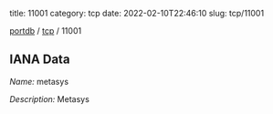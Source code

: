 title: 11001
category: tcp
date: 2022-02-10T22:46:10
slug: tcp/11001

[portdb](/) / [tcp](/category/tcp.html) / 11001


## IANA Data

_Name:_ metasys

_Description:_ Metasys

